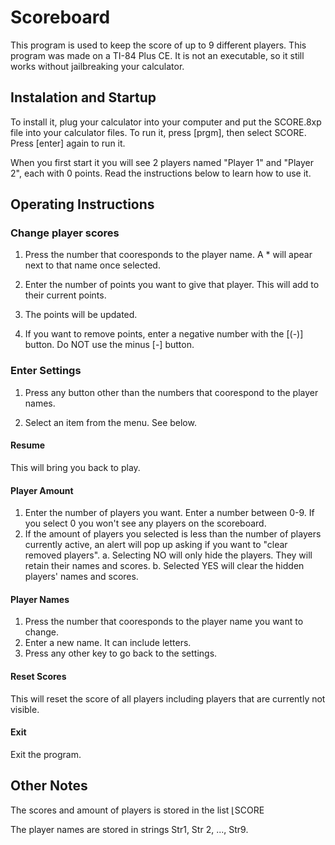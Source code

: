 
# Scoreboard

This program is used to keep the score of up to 9 different players. This program was made on a TI-84 Plus CE. It is not an executable, so it still works without jailbreaking your calculator.

  

## Instalation and Startup

To install it, plug your calculator into your computer and put the SCORE.8xp file into your calculator files. To run it, press [prgm], then select SCORE. Press [enter] again to run it.

When you first start it you will see 2 players named "Player 1" and "Player 2", each with 0 points. Read the instructions below to learn how to use it.

  

## Operating Instructions

  

### Change player scores

1. Press the number that cooresponds to the player name. A * will apear next to that name once selected.

2. Enter the number of points you want to give that player. This will add to their current points.

3. The points will be updated.

4. If you want to remove points, enter a negative number with the [(-)] button. Do NOT use the minus [-] button.

### Enter Settings

1. Press any button other than the numbers that coorespond to the player names.

2. Select an item from the menu. See below.

#### Resume

This will bring you back to play.
#### Player Amount
1. Enter the number of players you want. Enter a number between 0-9. If you select 0 you won't see any players on the scoreboard.
2. If the amount of players you selected is less than the number of players currently active, an alert will pop up asking if you want to "clear removed players".
	a. Selecting NO will only hide the players. They will retain their names and scores.
	b. Selected YES will clear the hidden players' names and scores.
#### Player Names
1. Press the number that cooresponds to the player name you want to change.
2. Enter a new name. It can include letters.
3. Press any other key to go back to the settings.
#### Reset Scores
This will reset the score of all players including players that are currently not visible.
#### Exit
Exit the program.
## Other Notes
The scores and amount of players is stored in the list ⌊SCORE

The player names are stored in strings Str1, Str 2, ..., Str9.
